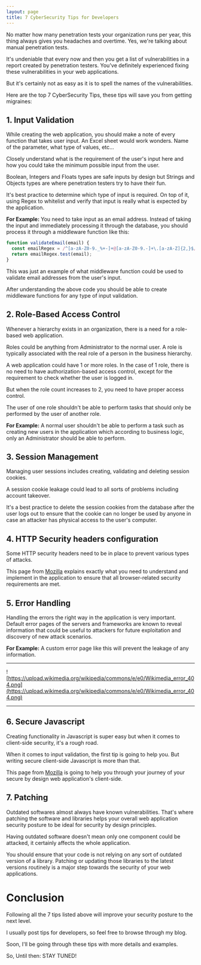 ```yaml
---
layout: page
title: 7 CyberSecurity Tips for Developers
---
```



No matter how many penetration tests your organization runs per year, this thing always gives you headaches and overtime. Yes, we're talking about manual penetration tests.

It's undeniable that every now and then you get a list of vulnerabilities in a report created by penetration testers. You've definitely experienced fixing these vulnerabilities in your web applications.

But it's certainly not as easy as it is to spell the names of the vulnerabilities.

Here are the top 7 CyberSecurity Tips, these tips will save you from getting migraines:

## 1. Input Validation

While creating the web application, you should make a note of every function that takes user input. An Excel sheet would work wonders. Name of the parameter, what type of values, etc...

Closely understand what is the requirement of the user's input here and how you could take the minimum possible input from the user.

Boolean, Integers and Floats types are safe inputs by design but Strings and Objects types are where penetration testers try to have their fun.

It's best practice to determine which type of input is required. On top of it, using Regex to whitelist and verify that input is really what is expected by the application.

**For Example:** You need to take input as an email address. Instead of taking the input and immediately processing it through the database, you should process it through a middleware function like this:
```js
function validateEmail(email) {
  const emailRegex = /^[a-zA-Z0-9._%+-]+@[a-zA-Z0-9.-]+\.[a-zA-Z]{2,}$/;
  return emailRegex.test(email);
}
```

This was just an example of what middleware function could be used to validate email addresses from the user's input.

After understanding the above code you should be able to create middleware functions for any type of input validation.

## 2. Role-Based Access Control

Whenever a hierarchy exists in an organization, there is a need for a role-based web application.

Roles could be anything from Administrator to the normal user. A role is typically associated with the real role of a person in the business hierarchy.

A web application could have 1 or more roles. In the case of 1 role, there is no need to have authorization-based access control, except for the requirement to check whether the user is logged in.

But when the role count increases to 2, you need to have proper access control.

The user of one role shouldn't be able to perform tasks that should only be performed by the user of another role.

**For Example:** A normal user shouldn't be able to perform a task such as creating new users in the application which according to business logic, only an Administrator should be able to perform.



## 3. Session Management

Managing user sessions includes creating, validating and deleting session cookies.

A session cookie leakage could lead to all sorts of problems including account takeover.

It's a best practice to delete the session cookies from the database after the user logs out to ensure that the cookie can no longer be used by anyone in case an attacker has physical access to the user's computer.


## 4. HTTP Security headers configuration

Some HTTP security headers need to be in place to prevent various types of attacks.

This page from [Mozilla](https://infosec.mozilla.org/guidelines/web_security) explains exactly what you need to understand and implement in the application to ensure that all browser-related security requirements are met.


## 5. Error Handling
Handling the errors the right way in the application is very important. Default error pages of the servers and frameworks are known to reveal information that could be useful to attackers for future exploitation and discovery of new attack scenarios.


**For Example:** A custom error page like this will prevent the leakage of any information.

***

![https://upload.wikimedia.org/wikipedia/commons/e/e0/Wikimedia_error_404.png](https://upload.wikimedia.org/wikipedia/commons/e/e0/Wikimedia_error_404.png)

***

## 6. Secure Javascript
Creating functionality in Javascript is super easy but when it comes to client-side security, it's a rough road.

When it comes to input validation, the first tip is going to help you. But writing secure client-side Javascript is more than that.

This page from [Mozilla](https://developer.mozilla.org/en-US/docs/Web/Security) is going to help you through your journey of your secure by design web application's client-side.


## 7. Patching
Outdated softwares almost always have known vulnerabilities. That's where patching the software and libraries helps your overall web application security posture to be ideal for security by design principles.

Having outdated software doesn't mean only one component could be attacked, it certainly affects the whole application.

You should ensure that your code is not relying on any sort of outdated version of a library. Patching or updating those libraries to the latest versions routinely is a major step towards the security of your web applications.


# Conclusion
Following all the 7 tips listed above will improve your security posture to the next level.

I usually post tips for developers, so feel free to browse through my blog.

Soon, I'll be going through these tips with more details and examples.

So, Until then: STAY TUNED!